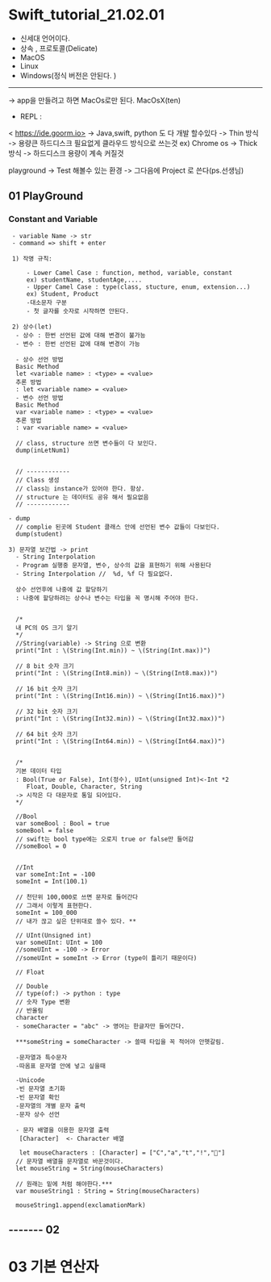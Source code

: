 # Swift_tutorial_21.02.01

-  신세대 언어이다. 
-  상속 , 프로토콜(Delicate)
- MacOS
- Linux
- Windows(정식 버전은 안된다. )
---
   -> app을 만들려고 하면 MacOs로만 된다. MacOsX(ten)
- REPL : 
 
 < https://ide.goorm.io> -> Java,swift, python 도 다 개발 할수있다
 ->  Thin 방식  -> 용량큰 하드디스크 필요없게 클라우드 방식으로 쓰는것 ex) Chrome os
 ->  Thick 방식 -> 하드디스크 용량이 계속 커질것
 
 playground -> Test 해볼수 있는 환경 
 -> 그다음에 Project 로 쓴다(ps.선생님)



 ## 01 PlayGround 

### Constant and Variable 
     - variable Name -> str 
     - command => shift + enter
     
     1) 작명 규칙:

         - Lower Camel Case : function, method, variable, constant
         ex) studentName, studentAge,....
         - Upper Camel Case : type(class, stucture, enum, extension...)
         ex) Student, Product
         -대소문자 구분
         - 첫 글자를 숫자로 시작하면 안된다.

     2) 상수(let)
      - 상수 : 한번 선언된 값에 대해 변경이 불가능
      - 변수 : 한번 선언된 값에 대해 변경이 가능 

      - 상수 선언 방법
      Basic Method
      let <variable name> : <type> = <value>
      추론 방법
      : let <variable name> = <value>
      - 변수 선언 방법
      Basic Method
      var <variable name> : <type> = <value>
      추론 방법
      : var <variable name> = <value>

      // class, structure 쓰면 변수들이 다 보인다.
      dump(inLetNum1)


      // ------------
      // Class 생성
      // class는 instance가 있어야 한다. 항상.
      // structure 는 데이터도 공유 해서 필요없음
      // ------------

    - dump
      // complie 된곳에 Student 클래스 안에 선언된 변수 값들이 다보인다.
      dump(student)

    3) 문자열 보간법 -> print
      - String Interpolation
      - Program 실행중 문자열, 변수, 상수의 값을 표현하기 위해 사용된다
      - String Interpolation //  %d, %f 다 필요없다.

      상수 선언후에 나중에 값 할당하기
      : 나중에 할당하려는 상수나 변수는 타입을 꼭 명시해 주어야 한다.


      /*
      내 PC의 OS 크기 알기
      */
      //String(variable) -> String 으로 변환
      print("Int : \(String(Int.min)) ~ \(String(Int.max))")

      // 8 bit 숫자 크기
      print("Int : \(String(Int8.min)) ~ \(String(Int8.max))")

      // 16 bit 숫자 크기
      print("Int : \(String(Int16.min)) ~ \(String(Int16.max))")

      // 32 bit 숫자 크기
      print("Int : \(String(Int32.min)) ~ \(String(Int32.max))")

      // 64 bit 숫자 크기
      print("Int : \(String(Int64.min)) ~ \(String(Int64.max))")


      /*
      기본 데이터 타입
      : Bool(True or False), Int(정수), UInt(unsigned Int)<-Int *2
         Float, Double, Character, String
      -> 시작은 다 대문자로 통일 되어있다.
      */

      //Bool
      var someBool : Bool = true
      someBool = false
      // swift는 bool type에는 오로지 true or false만 들어감
      //someBool = 0


      //Int
      var someInt:Int = -100
      someInt = Int(100.1)

      // 천단위 100,000로 쓰면 문자로 들어간다
      // 그래서 이렇게 표현한다.
      someInt = 100_000
      // 내가 끊고 싶은 단위대로 쓸수 있다. **

      // UInt(Unsigned int)
      var someUInt: UInt = 100
      //someUInt = -100 -> Error
      //someUInt = someInt -> Error (type이 틀리기 때문이다)

      // Float

      // Double
      // type(of:) -> python : type
      // 숫자 Type 변환
      // 반올림
      character
      - someCharacter = "abc" -> 영어는 한글자만 들어간다.
      
      ***someString = someCharacter -> 쓸때 타입을 꼭 적어야 안헷갈림.
 
      -문자열과 특수문자
      -따옴표 문자열 안에 넣고 싶을때

      -Unicode
      -빈 문자열 초기화
      -빈 문자열 확인
      -문자열의 개별 문자 출력
      -문자 상수 선언

      - 문자 배열을 이용한 문자열 출력
       [Character]  <- Character 배열

       let mouseCharacters : [Character] = ["C","a","t","!","🐹"]
      // 문자열 배열을 문자열로 바꾼것이다.
      let mouseString = String(mouseCharacters)

      // 원래는 밑에 처럼 해야한다.***
      var mouseString1 : String = String(mouseCharacters)

      mouseString1.append(exclamationMark)
------- 02
---
# 03 기본 연산자

